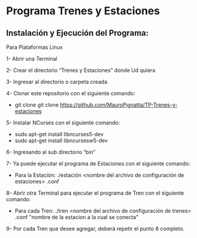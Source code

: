 # Programa Trenes y Estaciones

## Instalación y Ejecución del Programa:

Para Plataformas Linux

1-	Abrir una Terminal 

2-	Crear el directorio “Trenes y Estaciones” donde Ud quiera

3-	Ingresar al directorio o carpeta creada

4-	Clonar este repositorio con el siguiente comando: 
-	git clone git clone https://github.com/MauroPignatta/TP-Trenes-y-estaciones

5-	Instalar NCurses con el siguiente comando:
-	sudo apt-get install libncurses5-dev
-	sudo apt-get install libncursesw5-dev

6-	Ingresando al sub directorio “bin”

7-	Ya puede ejecutar el programa de Estaciones con el siguiente comando:
-	Para la Estación: ./estación <nombre del archivo de configuración de estaciones> .conf

8-	Abrir otra Terminal para ejecutar el programa de Tren con el siguiente comando:
-	Para cada Tren: ./tren <nombre del archivo de configuración de trenes> .conf 
                  "nombre de la estacion a la cual se conecta"

9-	Por cada Tren que desee agregar, deberá repetir el punto 8 completo.
